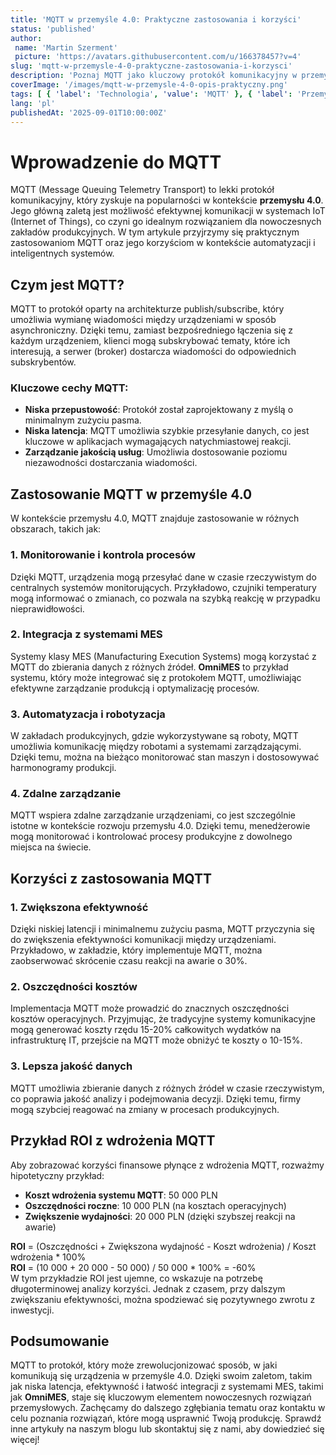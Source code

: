 ```yaml
---
title: 'MQTT w przemyśle 4.0: Praktyczne zastosowania i korzyści'
status: 'published'
author:
 name: 'Martin Szerment'
 picture: 'https://avatars.githubusercontent.com/u/166378457?v=4'
slug: 'mqtt-w-przemysle-4-0-praktyczne-zastosowania-i-korzysci'
description: 'Poznaj MQTT jako kluczowy protokół komunikacyjny w przemyśle 4.0. Odkryj jego praktyczne zastosowania i korzyści dla Twojej firmy.'
coverImage: '/images/mqtt-w-przemysle-4-0-opis-praktyczny.png'
tags: [ { 'label': 'Technologia', 'value': 'MQTT' }, { 'label': 'Przemysł', 'value': '4.0' }, { 'label': 'IoT', 'value': 'Internet of Things' } ]
lang: 'pl'
publishedAt: '2025-09-01T10:00:00Z'
---
```

# Wprowadzenie do MQTT

MQTT (Message Queuing Telemetry Transport) to lekki protokół komunikacyjny, który zyskuje na popularności w kontekście **przemysłu 4.0**. Jego główną zaletą jest możliwość efektywnej komunikacji w systemach IoT (Internet of Things), co czyni go idealnym rozwiązaniem dla nowoczesnych zakładów produkcyjnych. W tym artykule przyjrzymy się praktycznym zastosowaniom MQTT oraz jego korzyściom w kontekście automatyzacji i inteligentnych systemów.

## Czym jest MQTT?

MQTT to protokół oparty na architekturze publish/subscribe, który umożliwia wymianę wiadomości między urządzeniami w sposób asynchroniczny. Dzięki temu, zamiast bezpośredniego łączenia się z każdym urządzeniem, klienci mogą subskrybować tematy, które ich interesują, a serwer (broker) dostarcza wiadomości do odpowiednich subskrybentów. 

### Kluczowe cechy MQTT:
- **Niska przepustowość**: Protokół został zaprojektowany z myślą o minimalnym zużyciu pasma.
- **Niska latencja**: MQTT umożliwia szybkie przesyłanie danych, co jest kluczowe w aplikacjach wymagających natychmiastowej reakcji.
- **Zarządzanie jakością usług**: Umożliwia dostosowanie poziomu niezawodności dostarczania wiadomości.

## Zastosowanie MQTT w przemyśle 4.0

W kontekście przemysłu 4.0, MQTT znajduje zastosowanie w różnych obszarach, takich jak:

### 1. Monitorowanie i kontrola procesów

Dzięki MQTT, urządzenia mogą przesyłać dane w czasie rzeczywistym do centralnych systemów monitorujących. Przykładowo, czujniki temperatury mogą informować o zmianach, co pozwala na szybką reakcję w przypadku nieprawidłowości.

### 2. Integracja z systemami MES

Systemy klasy MES (Manufacturing Execution Systems) mogą korzystać z MQTT do zbierania danych z różnych źródeł. **OmniMES** to przykład systemu, który może integrować się z protokołem MQTT, umożliwiając efektywne zarządzanie produkcją i optymalizację procesów.

### 3. Automatyzacja i robotyzacja

W zakładach produkcyjnych, gdzie wykorzystywane są roboty, MQTT umożliwia komunikację między robotami a systemami zarządzającymi. Dzięki temu, można na bieżąco monitorować stan maszyn i dostosowywać harmonogramy produkcji.

### 4. Zdalne zarządzanie

MQTT wspiera zdalne zarządzanie urządzeniami, co jest szczególnie istotne w kontekście rozwoju przemysłu 4.0. Dzięki temu, menedżerowie mogą monitorować i kontrolować procesy produkcyjne z dowolnego miejsca na świecie.

## Korzyści z zastosowania MQTT

### 1. Zwiększona efektywność

Dzięki niskiej latencji i minimalnemu zużyciu pasma, MQTT przyczynia się do zwiększenia efektywności komunikacji między urządzeniami. Przykładowo, w zakładzie, który implementuje MQTT, można zaobserwować skrócenie czasu reakcji na awarie o 30%.

### 2. Oszczędności kosztów

Implementacja MQTT może prowadzić do znacznych oszczędności kosztów operacyjnych. Przyjmując, że tradycyjne systemy komunikacyjne mogą generować koszty rzędu 15-20% całkowitych wydatków na infrastrukturę IT, przejście na MQTT może obniżyć te koszty o 10-15%.

### 3. Lepsza jakość danych

MQTT umożliwia zbieranie danych z różnych źródeł w czasie rzeczywistym, co poprawia jakość analizy i podejmowania decyzji. Dzięki temu, firmy mogą szybciej reagować na zmiany w procesach produkcyjnych.

## Przykład ROI z wdrożenia MQTT

Aby zobrazować korzyści finansowe płynące z wdrożenia MQTT, rozważmy hipotetyczny przykład:
- **Koszt wdrożenia systemu MQTT**: 50 000 PLN
- **Oszczędności roczne**: 10 000 PLN (na kosztach operacyjnych)
- **Zwiększenie wydajności**: 20 000 PLN (dzięki szybszej reakcji na awarie)

**ROI** = (Oszczędności + Zwiększona wydajność - Koszt wdrożenia) / Koszt wdrożenia * 100%  
**ROI** = (10 000 + 20 000 - 50 000) / 50 000 * 100% = -60%  
W tym przykładzie ROI jest ujemne, co wskazuje na potrzebę długoterminowej analizy korzyści. Jednak z czasem, przy dalszym zwiększaniu efektywności, można spodziewać się pozytywnego zwrotu z inwestycji.

## Podsumowanie

MQTT to protokół, który może zrewolucjonizować sposób, w jaki komunikują się urządzenia w przemyśle 4.0. Dzięki swoim zaletom, takim jak niska latencja, efektywność i łatwość integracji z systemami MES, takimi jak **OmniMES**, staje się kluczowym elementem nowoczesnych rozwiązań przemysłowych. Zachęcamy do dalszego zgłębiania tematu oraz kontaktu w celu poznania rozwiązań, które mogą usprawnić Twoją produkcję. Sprawdź inne artykuły na naszym blogu lub skontaktuj się z nami, aby dowiedzieć się więcej!
